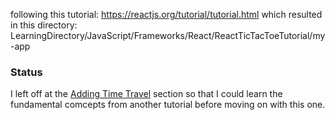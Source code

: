 following this tutorial: https://reactjs.org/tutorial/tutorial.html
which resulted in this directory:
LearningDirectory/JavaScript/Frameworks/React/ReactTicTacToeTutorial/my-app


### Status
I left off at the [Adding Time Travel](https://reactjs.org/tutorial/tutorial.html#adding-time-travel) section so that I could learn the fundamental comcepts from another tutorial before moving on with this one.

